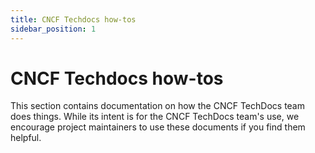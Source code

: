 ```yaml
---
title: CNCF Techdocs how-tos
sidebar_position: 1
---
```


# CNCF Techdocs how-tos

This section contains documentation on how the CNCF TechDocs team does things.
While its intent is for the CNCF TechDocs team's use, we encourage project
maintainers to use these documents if you find them helpful.
